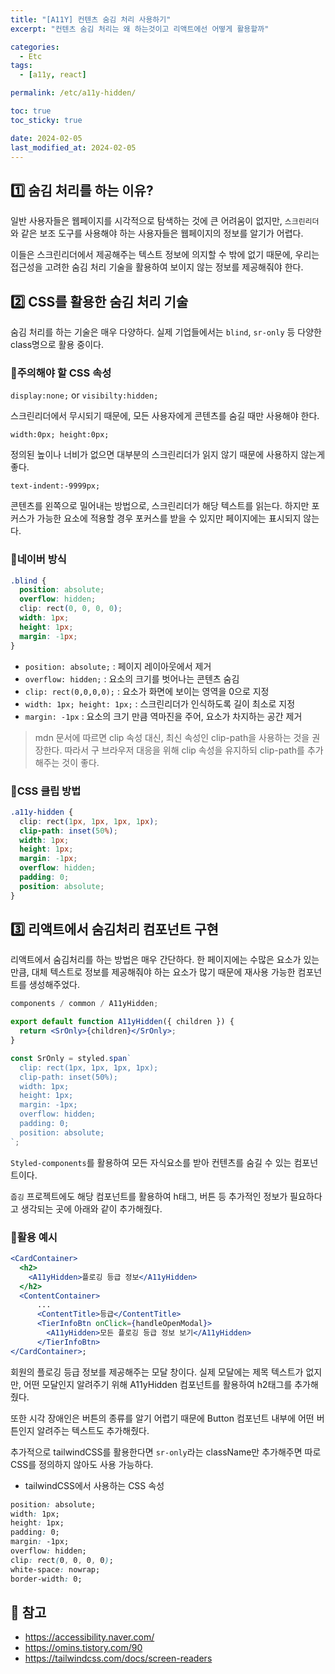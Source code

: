 ```yaml
---
title: "[A11Y] 컨텐츠 숨김 처리 사용하기"
excerpt: "컨텐츠 숨김 처리는 왜 하는것이고 리액트에선 어떻게 활용할까"

categories:
  - Etc
tags:
  - [a11y, react]

permalink: /etc/a11y-hidden/

toc: true
toc_sticky: true

date: 2024-02-05
last_modified_at: 2024-02-05
---
```


## 1️⃣ **숨김 처리를 하는 이유?**

일반 사용자들은 웹페이지를 시각적으로 탐색하는 것에 큰 어려움이 없지만, `스크린리더`와 같은 보조 도구를 사용해야 하는 사용자들은 웹페이지의 정보를 알기가 어렵다.

이들은 스크린리더에서 제공해주는 텍스트 정보에 의지할 수 밖에 없기 때문에, 우리는 접근성을 고려한 숨김 처리 기술을 활용하여 보이지 않는 정보를 제공해줘야 한다.

## 2️⃣ **CSS를 활용한 숨김 처리 기술**

숨김 처리를 하는 기술은 매우 다양하다. 실제 기업들에서는 `blind`, `sr-only` 등 다양한 class명으로 활용 중이다.

### 🔸주의해야 할 CSS 속성

`display:none;` or `visibilty:hidden;`

스크린리더에서 무시되기 때문에, 모든 사용자에게 콘텐츠를 숨길 때만 사용해야 한다.

`width:0px; height:0px;`

정의된 높이나 너비가 없으면 대부분의 스크린리더가 읽지 않기 때문에 사용하지 않는게 좋다.

`text-indent:-9999px;`

콘텐츠를 왼쪽으로 밀어내는 방법으로, 스크린리더가 해당 텍스트를 읽는다. 하지만 포커스가 가능한 요소에 적용할 경우 포커스를 받을 수 있지만 페이지에는 표시되지 않는다.

### 🔸네이버 방식

```css
.blind {
  position: absolute;
  overflow: hidden;
  clip: rect(0, 0, 0, 0);
  width: 1px;
  height: 1px;
  margin: -1px;
}
```

- `position: absolute;` : 페이지 레이아웃에서 제거
- `overflow: hidden;` : 요소의 크기를 벗어나는 콘텐츠 숨김
- `clip: rect(0,0,0,0);` : 요소가 화면에 보이는 영역을 0으로 지정
- `width: 1px; height: 1px;` : 스크린리더가 인식하도록 길이 최소로 지정
- `margin: -1px` : 요소의 크기 만큼 역마진을 주어, 요소가 차지하는 공간 제거

> mdn 문서에 따르면 clip 속성 대신, 최신 속성인 clip-path을 사용하는 것을 권장한다.
> 따라서 구 브라우저 대응을 위해 clip 속성을 유지하되 clip-path를 추가해주는 것이 좋다.

### 🔸CSS 클립 방법

```css
.a11y-hidden {
  clip: rect(1px, 1px, 1px, 1px);
  clip-path: inset(50%);
  width: 1px;
  height: 1px;
  margin: -1px;
  overflow: hidden;
  padding: 0;
  position: absolute;
}
```

## 3️⃣ **리액트에서 숨김처리 컴포넌트 구현**

리액트에서 숨김처리를 하는 방법은 매우 간단하다. 한 페이지에는 수많은 요소가 있는 만큼, 대체 텍스트로 정보를 제공해줘야 하는 요소가 많기 때문에 재사용 가능한 컴포넌트를 생성해주었다.

```jsx
components / common / A11yHidden;

export default function A11yHidden({ children }) {
  return <SrOnly>{children}</SrOnly>;
}

const SrOnly = styled.span`
  clip: rect(1px, 1px, 1px, 1px);
  clip-path: inset(50%);
  width: 1px;
  height: 1px;
  margin: -1px;
  overflow: hidden;
  padding: 0;
  position: absolute;
`;
```

`Styled-components`를 활용하여 모든 자식요소를 받아 컨텐츠를 숨길 수 있는 컴포넌트이다.

`줍깅` 프로젝트에도 해당 컴포넌트를 활용하여 h태그, 버튼 등 추가적인 정보가 필요하다고 생각되는 곳에 아래와 같이 추가해줬다.

### 🔸활용 예시

```jsx
<CardContainer>
  <h2>
    <A11yHidden>플로깅 등급 정보</A11yHidden>
  </h2>
  <ContentContainer>
      ...
      <ContentTitle>등급</ContentTitle>
      <TierInfoBtn onClick={handleOpenModal}>
        <A11yHidden>모든 플로깅 등급 정보 보기</A11yHidden>
      </TierInfoBtn>
</CardContainer>;
```

회원의 플로깅 등급 정보를 제공해주는 모달 창이다. 실제 모달에는 제목 텍스트가 없지만, 어떤 모달인지 알려주기 위해 A11yHidden 컴포넌트를 활용하여 h2태그를 추가해줬다.

또한 시각 장애인은 버튼의 종류를 알기 어렵기 때문에 Button 컴포넌트 내부에 어떤 버튼인지 알려주는 텍스트도 추가해줬다.

추가적으로 tailwindCSS를 활용한다면 `sr-only`라는 className만 추가해주면 따로 CSS를 정의하지 않아도 사용 가능하다.

- tailwindCSS에서 사용하는 CSS 속성

```css
position: absolute;
width: 1px;
height: 1px;
padding: 0;
margin: -1px;
overflow: hidden;
clip: rect(0, 0, 0, 0);
white-space: nowrap;
border-width: 0;
```

## 🔗 참고

- <a href="https://accessibility.naver.com/">https://accessibility.naver.com/</a>
- <a href="https://omins.tistory.com/90">https://omins.tistory.com/90</a>
- <a href="https://tailwindcss.com/docs/screen-readers">https://tailwindcss.com/docs/screen-readers</a>
